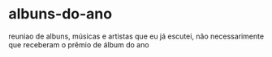 # albuns-do-ano
 reuniao de albuns, músicas e artistas que eu já escutei, não necessarimente que receberam o prêmio de álbum do ano

